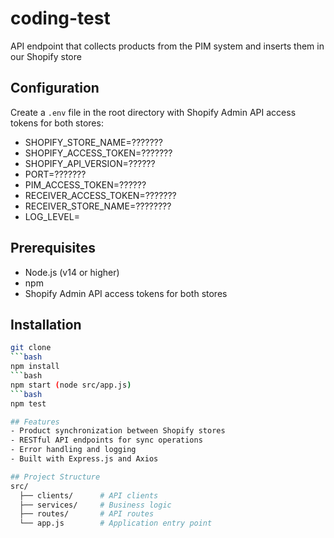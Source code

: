 # coding-test
API endpoint that collects products from the PIM system and inserts them in our Shopify store
## Configuration
Create a `.env` file in the root directory with 
Shopify Admin API access tokens for both stores:

- SHOPIFY_STORE_NAME=???????
- SHOPIFY_ACCESS_TOKEN=???????
- SHOPIFY_API_VERSION=??????
- PORT=???????
- PIM_ACCESS_TOKEN=??????
- RECEIVER_ACCESS_TOKEN=???????
- RECEIVER_STORE_NAME=????????
- LOG_LEVEL=

## Prerequisites
- Node.js (v14 or higher)
- npm
- Shopify Admin API access tokens for both stores

## Installation
```bash
git clone
```bash
npm install
```bash
npm start (node src/app.js)
```bash
npm test

## Features
- Product synchronization between Shopify stores
- RESTful API endpoints for sync operations
- Error handling and logging
- Built with Express.js and Axios

## Project Structure
src/
  ├── clients/      # API clients
  ├── services/     # Business logic
  ├── routes/       # API routes
  └── app.js        # Application entry point
